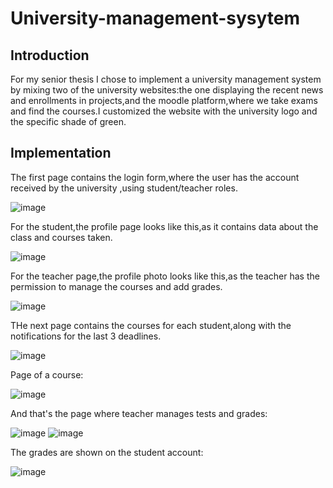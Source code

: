 # University-management-sysytem
## Introduction

For my senior thesis I chose to implement a university management system by mixing two of the university websites:the one displaying the recent news and enrollments in projects,and the moodle platform,where we take exams and find the courses.I customized the website with the university logo and the specific shade of green.
## Implementation
The first page contains the login form,where the user has the account received by the university ,using student/teacher roles.

![image](https://user-images.githubusercontent.com/62958497/236643275-91cc784e-8443-4a52-aaa4-ee120cc1bd21.png) 

For the student,the profile page looks like this,as it contains data about the class and courses taken.

![image](https://user-images.githubusercontent.com/62958497/236643357-a1367f75-072c-4dfc-aeac-3f65c72c976a.png)

For the teacher page,the profile photo looks like this,as the teacher has the permission to manage the courses and add grades.

![image](https://user-images.githubusercontent.com/62958497/236643405-7f9b000b-c506-41fa-a52f-fc5756a71814.png)

THe next page contains the courses for each student,along with the notifications for the last 3 deadlines.

![image](https://user-images.githubusercontent.com/62958497/236643617-584f8232-0a7c-4c46-a7a2-ffccd5407975.png)

Page of a course:

![image](https://user-images.githubusercontent.com/62958497/236643868-6904932f-0a1f-412d-9e2e-083fbad78cc3.png)

And that's the page where teacher manages tests and grades:

![image](https://user-images.githubusercontent.com/62958497/236643894-6f54c072-2461-4f47-bf96-c24552fb1a60.png)
![image](https://user-images.githubusercontent.com/62958497/236643928-0d774604-44e2-4906-8296-07e755a1f345.png)

The grades are shown on the student account:

![image](https://user-images.githubusercontent.com/62958497/236643968-bbb728c9-b6fd-4ff8-96f7-622af2618eca.png)








